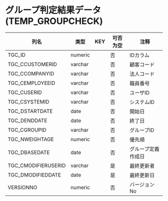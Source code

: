 # グループ判定結果データ(TEMP_GROUPCHECK)
| 列名   | 类型   | KEY  | 可否为空 | 注释   |
| ---- | ---- | ---- | ---- | ---- |
|TGC_ID|numeric||否|IDカラム|
|TGC_CCUSTOMERID|varchar||否|顧客コード|
|TGC_CCOMPANYID|varchar||否|法人コード|
|TGC_CEMPLOYEEID|varchar||否|職員番号|
|TGC_CUSERID|varchar||否|ユーザID|
|TGC_CSYSTEMID|varchar||否|システムID|
|TGC_DSTARTDATE|date||否|開始日|
|TGC_DENDDATE|date||否|終了日|
|TGC_CGROUPID|varchar||否|グループID|
|TGC_NWEIGHTAGE|numeric||否|優先順|
|TGC_DBASEDATE|date||否|グループ定義作成日|
|TGC_CMODIFIERUSERID|varchar||是|最終更新者|
|TGC_DMODIFIEDDATE|date||是|最終更新日|
|VERSIONNO|numeric||否|バージョンNo|
